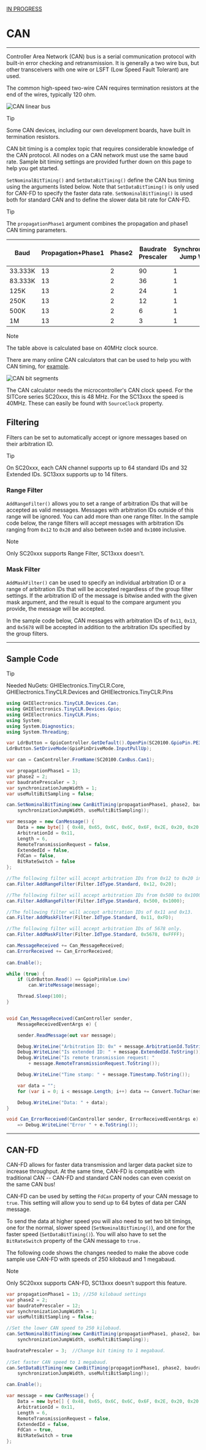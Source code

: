 [IN PROGRESS](error.md) 
# CAN
---
Controller Area Network (CAN) bus is a serial communication protocol with built-in error checking and retransmission. It is generally a two wire bus, but other transceivers with one wire or LSFT (Low Speed Fault Tolerant) are used.

The common high-speed two-wire CAN requires termination resistors at the end of the wires, typically 120 ohm.

![CAN linear bus](./images/can-bus.png)

> [!TIP]
> Some CAN devices, including our own development boards, have built in termination resistors.

CAN bit timing is a complex topic that requires considerable knowledge of the CAN protocol. All nodes on a CAN network must use the same baud rate. Sample bit timing settings are provided further down on this page to help you get started.

`SetNominalBitTiming()` and `SetDataBitTiming()` define the CAN bus timing using the arguments listed below. Note that `SetDataBitTiming()` is only used for CAN-FD to specify the faster data rate. `SetNominalBitTiming()` is used both for standard CAN and to define the slower data bit rate for CAN-FD.

> [!TIP]
> The `propagationPhase1` argument combines the propagation and phase1 CAN timing parameters.

| Baud | Propagation+Phase1 | Phase2 | Baudrate Prescaler | Synchronization Jump Width | Use Multi Bit Sampling | Sample Point | Max Osc. Tolerance | Max Cable Length
|---|---|---|---|---|---|---|---|---|
| 33.333K | 13 | 2 | 90 | 1 | False | 87.5% | 0.31% | 2200M
| 83.333K | 13 | 2 | 36 | 1 | False | 87.5% | 0.31% | 850M
| 125K    | 13 | 2 | 24 | 1 | False | 87.5% | 0.31% | 550M
| 250K    | 13 | 2 | 12 | 1 | False | 87.5% | 0.31% | 250M
| 500K    | 13 | 2 | 6  | 1 | False | 87.5% | 0.31% | 100M
| 1M      | 13 | 2 | 3  | 1 | False | 87.5% | 0.31% | 40M

> [!Note]
The table above is calculated base on 40MHz clock source.

There are many online CAN calculators that can be used to help you with CAN timing, for [example](http://www.bittiming.can-wiki.info/).

![CAN bit segments](images/can-bit-segments.png)

The CAN calculator needs the microcontroller's CAN clock speed. For the SITCore series SC20xxx, this is 48 MHz. For the SC13xxx the speed is 40MHz. These can easily be found with `SourceClock` property.

## Filtering
Filters can be set to automatically accept or ignore messages based on their arbitration ID.

> [!Tip]
>On SC20xxx, each CAN channel supports up to 64 standard IDs and 32 Extended IDs. SC13xxx supports up to 14 filters.


### Range Filter
`AddRangeFilter()` allows you to set a range of arbitration IDs that will be accepted as valid messages. Messages with arbitration IDs outside of this range will be ignored. You can add more than one range filter. In the sample code below, the range filters will accept messages with arbitration IDs ranging from `0x12` to `0x20` and also between `0x500` and `0x1000` inclusive.

> [!Note]
Only SC20xxx supports Range Filter, SC13xxx doesn't.

### Mask Filter
`AddMaskFilter()` can be used to specify an individual arbitration ID or a range of arbitration IDs that will be accepted regardless of the group filter settings. If the arbitration ID of the message is bitwise anded with the given mask argument, and the result is equal to the compare argument you provide, the message will be accepted.

In the sample code below, CAN messages with arbitration IDs of `0x11`, `0x13`, and `0x5678` will be accepted in addition to the arbitration IDs specified by the group filters.


---
## Sample Code

> [!Tip]
> Needed NuGets: GHIElectronics.TinyCLR.Core, GHIElectronics.TinyCLR.Devices and GHIElectronics.TinyCLR.Pins
 
```cs
using GHIElectronics.TinyCLR.Devices.Can;
using GHIElectronics.TinyCLR.Devices.Gpio;
using GHIElectronics.TinyCLR.Pins;
using System;
using System.Diagnostics;
using System.Threading;

var LdrButton = GpioController.GetDefault().OpenPin(SC20100.GpioPin.PE3);
LdrButton.SetDriveMode(GpioPinDriveMode.InputPullUp);

var can = CanController.FromName(SC20100.CanBus.Can1);

var propagationPhase1 = 13;
var phase2 = 2;
var baudratePrescaler = 3;
var synchronizationJumpWidth = 1;
var useMultiBitSampling = false;

can.SetNominalBitTiming(new CanBitTiming(propagationPhase1, phase2, baudratePrescaler,
    synchronizationJumpWidth, useMultiBitSampling));        

var message = new CanMessage() {
    Data = new byte[] { 0x48, 0x65, 0x6C, 0x6C, 0x6F, 0x2E, 0x20, 0x20 },
    ArbitrationId = 0x11,
    Length = 6,
    RemoteTransmissionRequest = false,
    ExtendedId = false,
    FdCan = false,
    BitRateSwitch = false
};

//The following filter will accept arbitration IDs from 0x12 to 0x20 inclusive.
can.Filter.AddRangeFilter(Filter.IdType.Standard, 0x12, 0x20);

//The following filter will accept arbitration IDs from 0x500 to 0x1000 inclusive.
can.Filter.AddRangeFilter(Filter.IdType.Standard, 0x500, 0x1000);

//The following filter will accept arbitration IDs of 0x11 and 0x13.
can.Filter.AddMaskFilter(Filter.IdType.Standard, 0x11, 0xFD);

//The following filter will accept arbitration IDs of 5678 only.
can.Filter.AddMaskFilter(Filter.IdType.Standard, 0x5678, 0xFFFF);

can.MessageReceived += Can_MessageReceived;
can.ErrorReceived += Can_ErrorReceived;
        
can.Enable();

while (true) {
    if (LdrButton.Read() == GpioPinValue.Low)
        can.WriteMessage(message);

    Thread.Sleep(100);
}


void Can_MessageReceived(CanController sender,
    MessageReceivedEventArgs e) {

    sender.ReadMessage(out var message);

    Debug.WriteLine("Arbitration ID: 0x" + message.ArbitrationId.ToString("X8"));
    Debug.WriteLine("Is extended ID: " + message.ExtendedId.ToString());
    Debug.WriteLine("Is remote transmission request: "
        + message.RemoteTransmissionRequest.ToString());

    Debug.WriteLine("Time stamp: " + message.Timestamp.ToString());

    var data = "";
    for (var i = 0; i < message.Length; i++) data += Convert.ToChar(message.Data[i]);

    Debug.WriteLine("Data: " + data);
}

void Can_ErrorReceived(CanController sender, ErrorReceivedEventArgs e)
    => Debug.WriteLine("Error " + e.ToString());

```

---

## CAN-FD
CAN-FD allows for faster data transmission and larger data packet size to increase throughput. At the same time, CAN-FD is compatible with traditional CAN -- CAN-FD and standard CAN nodes can even coexist on the same CAN bus!

CAN-FD can be used by setting the `FdCan` property of your CAN message to `true`. This setting will allow you to send up to 64 bytes of data per CAN message.

To send the data at higher speed you will also need to set two bit timings, one for the normal, slower speed (`SetNominalBitTiming()`), and one for the faster speed (`SetDataBitTiming()`). You will also have to set the `BitRateSwitch` property of the CAN message to `true.`

The following code shows the changes needed to make the above code sample use CAN-FD with speeds of 250 kilobaud and 1 megabaud.

> [!Note]
Only SC20xxx supports CAN-FD, SC13xxx doesn't support this feature.

```cs
var propagationPhase1 = 13; //250 kilobaud settings
var phase2 = 2;
var baudratePrescaler = 12;
var synchronizationJumpWidth = 1;
var useMultiBitSampling = false;

//Set the lower CAN speed to 250 kilobaud.
can.SetNominalBitTiming(new CanBitTiming(propagationPhase1, phase2, baudratePrescaler,
    synchronizationJumpWidth, useMultiBitSampling));

baudratePrescaler = 3;  //Change bit timing to 1 megabaud.
        
//Set faster CAN speed to 1 megabaud.
can.SetDataBitTiming(new CanBitTiming(propagationPhase1, phase2, baudratePrescaler,
    synchronizationJumpWidth, useMultiBitSampling));

can.Enable();

var message = new CanMessage() {
    Data = new byte[] { 0x48, 0x65, 0x6C, 0x6C, 0x6F, 0x2E, 0x20, 0x20 },
    ArbitrationId = 0x11,
    Length = 6,
    RemoteTransmissionRequest = false,
    ExtendedId = false,
    FdCan = true,
    BitRateSwitch = true
};

```
